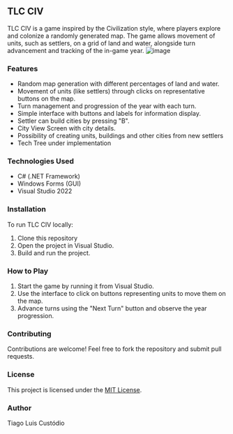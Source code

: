 ## TLC CIV
TLC CIV is a game inspired by the Civilization style, where players explore and colonize a randomly generated map. The game allows movement of units, such as settlers, on a grid of land and water, alongside turn advancement and tracking of the in-game year.
![image](https://github.com/user-attachments/assets/de753b94-2a79-42bd-a241-12671a0f152e)


### Features

- Random map generation with different percentages of land and water.
- Movement of units (like settlers) through clicks on representative buttons on the map.
- Turn management and progression of the year with each turn.
- Simple interface with buttons and labels for information display.
- Settler can build cities by pressing "B".  
- City View Screen with city details.  
- Possibility of creating units, buildings and other cities from new settlers
- Tech Tree under implementation  

### Technologies Used

- C# (.NET Framework)
- Windows Forms (GUI)
- Visual Studio 2022

### Installation

To run TLC CIV locally:

1. Clone this repository  
2. Open the project in Visual Studio.
3. Build and run the project.

### How to Play

1. Start the game by running it from Visual Studio.
2. Use the interface to click on buttons representing units to move them on the map.
3. Advance turns using the "Next Turn" button and observe the year progression.

### Contributing

Contributions are welcome! Feel free to fork the repository and submit pull requests.

### License

This project is licensed under the [MIT License](LICENSE).

### Author
Tiago Luis Custódio


